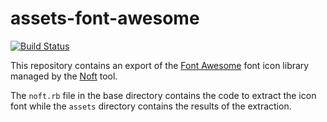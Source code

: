 # assets-font-awesome

[![Build Status](https://secure.travis-ci.org/realityforge/assets-font-awesome.png?branch=master)](http://travis-ci.org/realityforge/assets-font-awesome)

This repository contains an export of the [Font Awesome](http://fontawesome.io) font icon library managed by the
[Noft](https://github.com/realityforge/noft) tool.

The `noft.rb` file in the base directory contains the code to extract the icon font while the `assets`
directory contains the results of the extraction.
